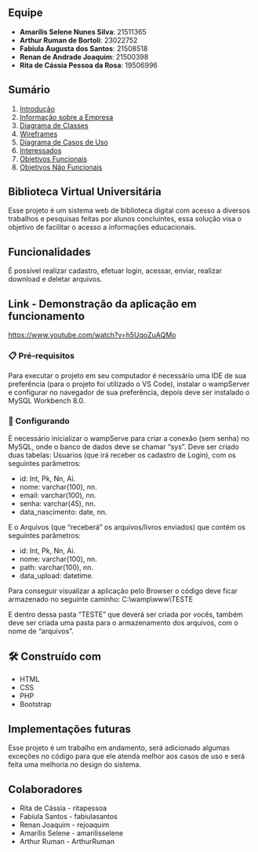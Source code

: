 ## Equipe
- **Amarílis Selene Nunes Silva**: 21511365
- **Arthur Ruman de Bortoli**: 23022752
- **Fabiula Augusta dos Santos**: 21508518
- **Renan de Andrade Joaquim**: 21500398
- **Rita de Cássia Pessoa da Rosa**: 19506996

## Sumário
1. [Introdução](#)
2. [Informação sobre a Empresa](#)
3. [Diagrama de Classes](#)
4. [Wireframes](#)
5. [Diagrama de Casos de Uso](#)
6. [Interessados](#)
7. [Objetivos Funcionais](#)
8. [Objetivos Não Funcionais](#)

## Biblioteca Virtual Universitária
Esse projeto é um sistema web de biblioteca digital com acesso a
diversos trabalhos e pesquisas feitas por alunos concluintes, essa solução visa o objetivo
de facilitar o acesso a informações educacionais.

## Funcionalidades
É possível realizar cadastro, efetuar login, acessar, enviar, realizar download e deletar arquivos. 

## Link - Demonstração da aplicação em funcionamento
 https://www.youtube.com/watch?v=h5UqoZuAQMo
 
### 📋 Pré-requisitos
Para executar o projeto em seu computador é necessário uma IDE de sua preferência (para o projeto foi utilizado o VS Code), instalar o wampServer e configurar no navegador de sua preferência, depois deve ser instalado o MySQL Workbench 8.0.

### 🔧 Configurando
É necessário inicializar o wampServe para criar a conexão (sem senha) no MySQL, onde o banco de dados deve se chamar “sys”.
Deve ser criado duas tabelas: Usuarios (que irá receber os cadastro de Login), com os seguintes parâmetros:
* id: Int, Pk, Nn, Ai.
* nome: varchar(100), nn.
* email: varchar(100), nn.
* senha: varchar(45), nn.
* data_nascimento: date, nn.

 E o Arquivos (que “receberá” os arquivos/livros enviados) que contém os seguintes parâmetros:
* id: Int, Pk, Nn, Ai.
* nome: varchar(100), nn.
* path: varchar(100), nn.
* data_upload: datetime.

Para conseguir visualizar a aplicação pelo Browser o código deve ficar armazenado no seguinte caminho:
C:\wamp\www\TESTE

E dentro dessa pasta “TESTE” que deverá ser criada por vocês, também deve ser criada uma pasta para o armazenamento dos arquivos, com o nome de “arquivos”.

## 🛠️ Construído com
* HTML
* CSS
* PHP
* Bootstrap

## Implementações futuras
Esse projeto é um trabalho em andamento, será adicionado algumas exceções no código para que ele atenda melhor aos casos de uso e será feita uma melhoria no design do sistema.

## Colaboradores
* Rita de Cássia - ritapessoa
* Fabiula Santos - fabiulasantos
* Renan Joaquim - rejoaquim
* Amarílis Selene - amarilisselene
* Arthur Ruman - ArthurRuman



